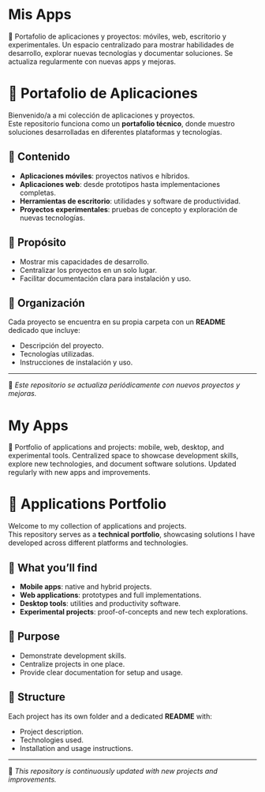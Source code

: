 # Mis Apps
🚀 Portafolio de aplicaciones y proyectos: móviles, web, escritorio y experimentales. Un espacio centralizado para mostrar habilidades de desarrollo, explorar nuevas tecnologías y documentar soluciones. Se actualiza regularmente con nuevas apps y mejoras.

# 📂 Portafolio de Aplicaciones

Bienvenido/a a mi colección de aplicaciones y proyectos.  
Este repositorio funciona como un **portafolio técnico**, donde muestro soluciones desarrolladas en diferentes plataformas y tecnologías.

## 🚀 Contenido
- **Aplicaciones móviles**: proyectos nativos e híbridos.  
- **Aplicaciones web**: desde prototipos hasta implementaciones completas.  
- **Herramientas de escritorio**: utilidades y software de productividad.  
- **Proyectos experimentales**: pruebas de concepto y exploración de nuevas tecnologías.  

## 🎯 Propósito
- Mostrar mis capacidades de desarrollo.  
- Centralizar los proyectos en un solo lugar.  
- Facilitar documentación clara para instalación y uso.  

## 📖 Organización
Cada proyecto se encuentra en su propia carpeta con un **README** dedicado que incluye:  
- Descripción del proyecto.  
- Tecnologías utilizadas.  
- Instrucciones de instalación y uso.  

---

🔹 *Este repositorio se actualiza periódicamente con nuevos proyectos y mejoras.*  

# My Apps
🚀 Portfolio of applications and projects: mobile, web, desktop, and experimental tools. Centralized space to showcase development skills, explore new technologies, and document software solutions. Updated regularly with new apps and improvements.

# 📂 Applications Portfolio

Welcome to my collection of applications and projects.  
This repository serves as a **technical portfolio**, showcasing solutions I have developed across different platforms and technologies.

## 🚀 What you’ll find
- **Mobile apps**: native and hybrid projects.  
- **Web applications**: prototypes and full implementations.  
- **Desktop tools**: utilities and productivity software.  
- **Experimental projects**: proof-of-concepts and new tech explorations.  

## 🎯 Purpose
- Demonstrate development skills.  
- Centralize projects in one place.  
- Provide clear documentation for setup and usage.  

## 📖 Structure
Each project has its own folder and a dedicated **README** with:  
- Project description.  
- Technologies used.  
- Installation and usage instructions.  

---

🔹 *This repository is continuously updated with new projects and improvements.*  
